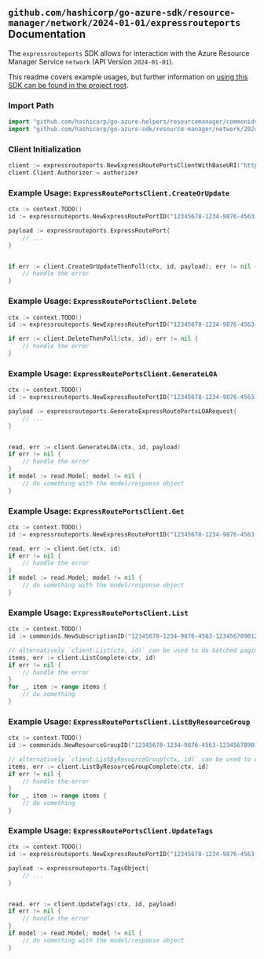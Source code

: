
## `github.com/hashicorp/go-azure-sdk/resource-manager/network/2024-01-01/expressrouteports` Documentation

The `expressrouteports` SDK allows for interaction with the Azure Resource Manager Service `network` (API Version `2024-01-01`).

This readme covers example usages, but further information on [using this SDK can be found in the project root](https://github.com/hashicorp/go-azure-sdk/tree/main/docs).

### Import Path

```go
import "github.com/hashicorp/go-azure-helpers/resourcemanager/commonids"
import "github.com/hashicorp/go-azure-sdk/resource-manager/network/2024-01-01/expressrouteports"
```


### Client Initialization

```go
client := expressrouteports.NewExpressRoutePortsClientWithBaseURI("https://management.azure.com")
client.Client.Authorizer = authorizer
```


### Example Usage: `ExpressRoutePortsClient.CreateOrUpdate`

```go
ctx := context.TODO()
id := expressrouteports.NewExpressRoutePortID("12345678-1234-9876-4563-123456789012", "example-resource-group", "expressRoutePortValue")

payload := expressrouteports.ExpressRoutePort{
	// ...
}


if err := client.CreateOrUpdateThenPoll(ctx, id, payload); err != nil {
	// handle the error
}
```


### Example Usage: `ExpressRoutePortsClient.Delete`

```go
ctx := context.TODO()
id := expressrouteports.NewExpressRoutePortID("12345678-1234-9876-4563-123456789012", "example-resource-group", "expressRoutePortValue")

if err := client.DeleteThenPoll(ctx, id); err != nil {
	// handle the error
}
```


### Example Usage: `ExpressRoutePortsClient.GenerateLOA`

```go
ctx := context.TODO()
id := expressrouteports.NewExpressRoutePortID("12345678-1234-9876-4563-123456789012", "example-resource-group", "expressRoutePortValue")

payload := expressrouteports.GenerateExpressRoutePortsLOARequest{
	// ...
}


read, err := client.GenerateLOA(ctx, id, payload)
if err != nil {
	// handle the error
}
if model := read.Model; model != nil {
	// do something with the model/response object
}
```


### Example Usage: `ExpressRoutePortsClient.Get`

```go
ctx := context.TODO()
id := expressrouteports.NewExpressRoutePortID("12345678-1234-9876-4563-123456789012", "example-resource-group", "expressRoutePortValue")

read, err := client.Get(ctx, id)
if err != nil {
	// handle the error
}
if model := read.Model; model != nil {
	// do something with the model/response object
}
```


### Example Usage: `ExpressRoutePortsClient.List`

```go
ctx := context.TODO()
id := commonids.NewSubscriptionID("12345678-1234-9876-4563-123456789012")

// alternatively `client.List(ctx, id)` can be used to do batched pagination
items, err := client.ListComplete(ctx, id)
if err != nil {
	// handle the error
}
for _, item := range items {
	// do something
}
```


### Example Usage: `ExpressRoutePortsClient.ListByResourceGroup`

```go
ctx := context.TODO()
id := commonids.NewResourceGroupID("12345678-1234-9876-4563-123456789012", "example-resource-group")

// alternatively `client.ListByResourceGroup(ctx, id)` can be used to do batched pagination
items, err := client.ListByResourceGroupComplete(ctx, id)
if err != nil {
	// handle the error
}
for _, item := range items {
	// do something
}
```


### Example Usage: `ExpressRoutePortsClient.UpdateTags`

```go
ctx := context.TODO()
id := expressrouteports.NewExpressRoutePortID("12345678-1234-9876-4563-123456789012", "example-resource-group", "expressRoutePortValue")

payload := expressrouteports.TagsObject{
	// ...
}


read, err := client.UpdateTags(ctx, id, payload)
if err != nil {
	// handle the error
}
if model := read.Model; model != nil {
	// do something with the model/response object
}
```
